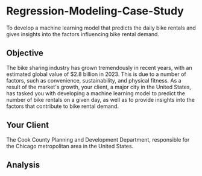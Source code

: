 # Regression-Modeling-Case-Study
To develop a machine learning model that predicts the daily bike rentals and gives insights into the factors influencing bike rental demand.

## Objective
The bike sharing industry has grown tremendously in recent years, with an estimated global value of $2.8 billion in 2023. This is due to a number of factors, such as convenience, sustainability, and physical fitness. As a result of the market's growth, your client, a major city in the United States, has tasked you with developing a machine learning model to predict the number of bike rentals on a given day, as well as to provide insights into the factors that contribute to bike rental demand.

## Your Client
The Cook County Planning and Development Department, responsible for the Chicago metropolitan area in the United States.

## Analysis

